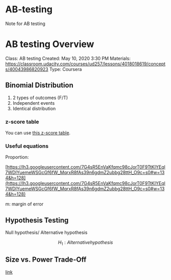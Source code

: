 # AB-testing
Note for AB testing

# AB testing Overview

Class: AB testing
Created: May 10, 2020 3:30 PM
Materials: https://classroom.udacity.com/courses/ud257/lessons/4018018619/concepts/40043986820923
Type: Coursera

## Binomial Distribution

1. 2 types of outcomes (F/T)
2. Independent events
3. Identical distribution

### **z-score table**

You can use [this z-score table](https://www.math.upenn.edu/~chhays/zscoretable.pdf).

### **Useful equations**

Proportion:

[https://lh3.googleusercontent.com/7G4sR5EnVaKfqmc98cJorT0F9TtKIYEql7WDIYuemeWSGcGf6fW_MqrxR8fAs39n6gdmZ2ubbg28ttH_O9c=s0#w=134&h=128](https://lh3.googleusercontent.com/7G4sR5EnVaKfqmc98cJorT0F9TtKIYEql7WDIYuemeWSGcGf6fW_MqrxR8fAs39n6gdmZ2ubbg28ttH_O9c=s0#w=134&h=128)

m: margin of error

## Hypothesis Testing

Null hypothesis/ Alternative hypothesis

$$H_{1}:Alternative hypothesis$$

## Size vs. Power Trade-Off

[link](http://www.evanmiller.org/ab-testing/sample-size.html)
